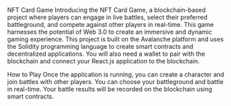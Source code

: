 NFT Card Game
Introducing the NFT Card Game, a blockchain-based project where players can engage in live battles, select their preferred battleground, and compete against other players in real-time. This game harnesses the potential of Web 3.0 to create an immersive and dynamic gaming experience.
This project is built on the Avalanche platform and uses the Solidity programming language to create smart contracts and decentralized applications. You will also need a wallet to pair with the blockchain and connect your React.js application to the blockchain.

How to Play
Once the application is running, you can create a character and join battles with other players. You can choose your battleground and battle in real-time. Your battle results will be recorded on the blockchain using smart contracts.
